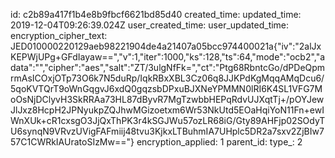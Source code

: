 id: c2b89a417f1b4e8b9fbcf6621bd85d40
created_time: 
updated_time: 2019-12-04T09:26:39.024Z
user_created_time: 
user_updated_time: 
encryption_cipher_text: JED010000220129aeb98221904de4a21407a05bcc974400021a{"iv":"2alJxKEPWjUPg+GFdIayaw==","v":1,"iter":1000,"ks":128,"ts":64,"mode":"ocb2","adata":"","cipher":"aes","salt":"ZT/3ulgNfFk=","ct":"Ptg68RbntcGo/dPDeQpmrmAsICOxjOTp73O6k7N5duRp/IqkRBxXBL3Cz06q8JJKPdKgMqqAMqDcu6/5qoKVTQrT9oWnGqgvJ6xdQ0gqzsbDPxuBJXNeYPMMN0lRI6K4SL1VFG7MoOsNjDClyvH3SkRRAa73HL87dByvR7MgTzwbbHEPqRdvUJXqtTj+/pOYJewJlJxz8HcpH2JPNyukpZQJhwMGizoetxm6Wr53NkUtd5EOaHqiYoN11Fn+ewIWnXUk+cR1cxsgO3JjQxThPK3r4kSGJWu57ozLR68iG/Gty89AHFjp02SOdyTU6synqN9VRvzUVigFAFmiij48tvu3KjkxLTBuhmIA7UHplc5DR2a7sxv2ZjBIw757C1CWRkIAUratoSIzMw=="}
encryption_applied: 1
parent_id: 
type_: 2